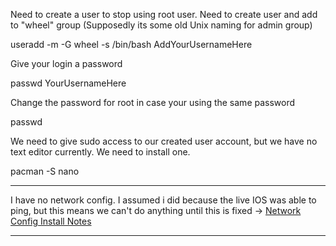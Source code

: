 Need to create a user to stop using root user.
Need to create user and add to "wheel" group (Supposedly its some old Unix naming for admin group)

useradd -m -G wheel -s /bin/bash AddYourUsernameHere

Give your login a password

passwd YourUsernameHere

Change the password for root in case your using the same password

passwd

We need to give sudo access to our created user account, but we have no text editor currently. We need to install one.

pacman -S nano

---

I have no network config. I assumed i did because the live IOS was able to ping, but this means we can't do anything until this is fixed → [Network Config Install Notes](/notes/Arch_Network_Config.md)

---
